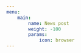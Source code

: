 ```yaml
---
menu:
    main:
        name: News post
        weight: -100
        params:
            icon: browser
---
```

